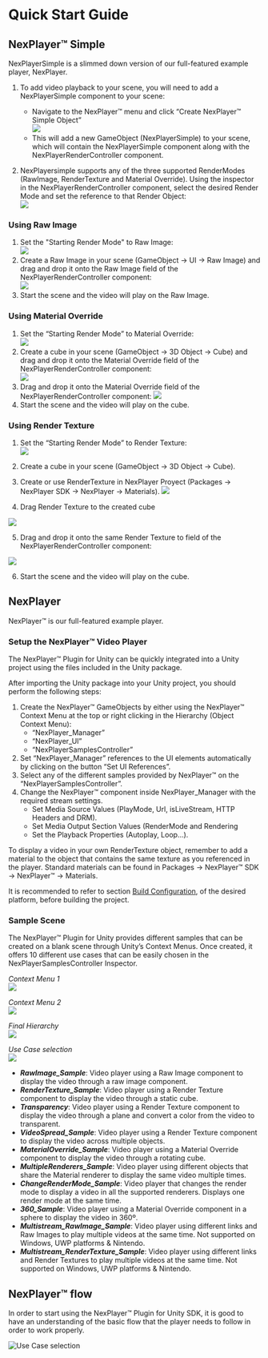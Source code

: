 # Quick Start Guide

## NexPlayer™ Simple

NexPlayerSimple is a slimmed down version of our full-featured example player, NexPlayer.

1. To add video playback to your scene, you will need to add a NexPlayerSimple component to your scene:
	- Navigate to the NexPlayer™ menu and click “Create NexPlayer™ Simple Object”  
	![](../assets/basic/quick0.png)
	- This will add a new GameObject (NexPlayerSimple) to your scene, which will contain the NexPlayerSimple component along with the NexPlayerRenderController component.

2. NexPlayersimple supports any of the three supported RenderModes (RawImage, RenderTexture and Material Override). Using the inspector in the NexPlayerRenderController component, select the desired Render Mode and set the reference to that Render Object:  
![](../assets/basic/quick1.png)

### Using Raw Image

1. Set the "Starting Render Mode" to Raw Image:  
![](../assets/basic/quick2.png)
2. Create a Raw Image in your scene (GameObject → UI → Raw Image) and drag and drop it onto the Raw Image field of the NexPlayerRenderController component:  
![](../assets/basic/quick3.png)
3. Start the scene and the video will play on the Raw Image.

### Using Material Override

1. Set the “Starting Render Mode” to Material Override:  
![](../assets/basic/quick4.png)
2. Create a cube in your scene (GameObject → 3D Object → Cube) and drag and drop it onto the Material Override field of the NexPlayerRenderController component:  
![](../assets/basic/quick5.png)
4. Drag and drop it onto the Material Override field of the NexPlayerRenderController component:
![](../assets/basic/quick6.png)
5. Start the scene and the video will play on the cube.

### Using Render Texture

1. Set the “Starting Render Mode” to Render Texture:  
![](../assets/basic/quick12.png)
2. Create a cube in your scene (GameObject → 3D Object → Cube).
3. Create or use RenderTexture in NexPlayer Proyect (Packages → NexPlayer SDK → NexPlayer → Materials).
![](../assets/basic/quick13.png)

4. Drag Render Texture to the created cube

![](../assets/basic/quick14.png)

5. Drag and drop it onto the same Render Texture to field of the NexPlayerRenderController component:

![](../assets/basic/quick15.png)

6. Start the scene and the video will play on the cube.

## NexPlayer

NexPlayer™ is our full-featured example player.

### Setup the NexPlayer™ Video Player

The NexPlayer™ Plugin for Unity can be quickly integrated into a Unity project using the files included in the Unity package.

After importing the Unity package into your Unity project, you should perform the following steps:

1. Create the NexPlayer™ GameObjects by either using the NexPlayer™ Context Menu at the top or right clicking in the Hierarchy (Object Context Menu):  
	- “NexPlayer_Manager”
	- “NexPlayer_UI”
	- “NexPlayerSamplesController”
2. Set “NexPlayer_Manager” references to the UI elements automatically by clicking on the button “Set UI References”.
3. Select any of the different samples provided by NexPlayer™ on the “NexPlayerSamplesController”.
4. Change the NexPlayer™ component inside NexPlayer_Manager with the required stream settings.
	- Set Media Source Values (PlayMode, Url, isLiveStream, HTTP Headers and DRM).
	- Set Media Output Section Values (RenderMode and Rendering 
	- Set the Playback Properties (Autoplay, Loop…).

To display a video in your own RenderTexture object, remember to add a material to the object that contains the same texture as you referenced in the player. Standard materials can be found in Packages → NexPlayer™ SDK → NexPlayer™ → Materials.

It is recommended to refer to section [Build Configuration](/platforms/platforms.md), of the desired platform, before building the project.

### Sample Scene

The NexPlayer™ Plugin for Unity provides different samples that can be created on a blank scene through Unity’s Context Menus. Once created, it offers 10 different use cases that can be easily chosen in the NexPlayerSamplesController Inspector.  

*Context Menu 1*  
![](../assets/basic/quick7.png)  

*Context Menu 2*  
![](../assets/basic/quick8.png)  

*Final Hierarchy*  
![](../assets/basic/quick9.png)  

*Use Case selection*  
![](../assets/basic/quick10.png)

- ***RawImage_Sample***: Video player using a Raw Image component to display the video through a raw image component.
- ***RenderTexture_Sample***: Video player using a Render Texture component to display the video through a static cube.
- ***Transparency***: Video player using a Render Texture component to display the video through a plane and convert a color from the video to transparent.
- ***VideoSpread_Sample***: Video player using a Render Texture component to display the video across multiple objects.
- ***MaterialOverride_Sample***: Video player using a Material Override component to display the video through a rotating cube.
- ***MultipleRenderers_Sample***: Video player using different objects that share the Material renderer to display the same video multiple times.
- ***ChangeRenderMode_Sample***: Video player that changes the render mode to display a video in all the supported renderers. Displays one render mode at the same time.
- ***360_Sample***: Video player using a Material Override component in a sphere to display the video in 360º.
- ***Multistream_RawImage_Sample***: Video player using different links and Raw Images to play multiple videos at the same time. Not supported on Windows, UWP platforms & Nintendo.
- ***Multistream_RenderTexture_Sample***: Video player using different links and Render Textures to play multiple videos at the same time. Not supported on Windows, UWP platforms & Nintendo.

## NexPlayer™ flow

In order to start using the NexPlayer™ Plugin for Unity SDK, it is good to have an understanding of the basic flow that the player needs to follow in order to work properly.

![Use Case selection](../assets/basic/quick11.png)